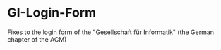 # GI-Login-Form
Fixes to the login form of the "Gesellschaft für Informatik" (the German chapter of the ACM)
